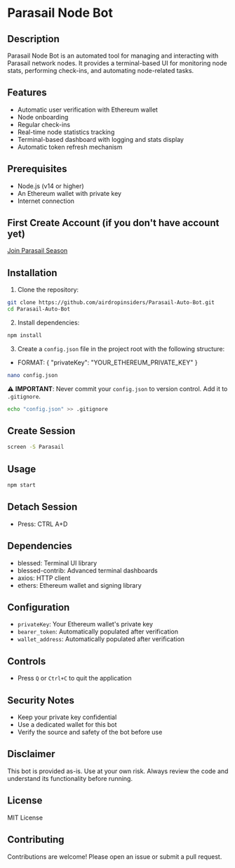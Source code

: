 # Parasail Node Bot

## Description
Parasail Node Bot is an automated tool for managing and interacting with Parasail network nodes. It provides a terminal-based UI for monitoring node stats, performing check-ins, and automating node-related tasks.

## Features
- Automatic user verification with Ethereum wallet
- Node onboarding
- Regular check-ins
- Real-time node statistics tracking
- Terminal-based dashboard with logging and stats display
- Automatic token refresh mechanism

## Prerequisites
- Node.js (v14 or higher)
- An Ethereum wallet with private key
- Internet connection

## First Create Account (if you don't have account yet) 
[Join Parasail Season](https://www.parasail.network/season?refer=MHhGQTIzM2NDMGRjY2Y0ODkyRTY4OEZmNDExODg2NjI0NDE5NjU2NUU4)

## Installation

1. Clone the repository:
```bash
git clone https://github.com/airdropinsiders/Parasail-Auto-Bot.git
cd Parasail-Auto-Bot
```

2. Install dependencies:
```bash
npm install
```

3. Create a `config.json` file in the project root with the following structure:
- FORMAT: 
{
  "privateKey": "YOUR_ETHEREUM_PRIVATE_KEY"
}

```bash
nano config.json
```

⚠️ **IMPORTANT**: Never commit your `config.json` to version control. Add it to `.gitignore`.
```bash
echo "config.json" >> .gitignore
```

## Create Session
```bash
screen -S Parasail
```

## Usage

```bash
npm start
```
## Detach Session
- Press: CTRL A+D


## Dependencies
- blessed: Terminal UI library
- blessed-contrib: Advanced terminal dashboards
- axios: HTTP client
- ethers: Ethereum wallet and signing library

## Configuration
- `privateKey`: Your Ethereum wallet's private key
- `bearer_token`: Automatically populated after verification
- `wallet_address`: Automatically populated after verification

## Controls
- Press `Q` or `Ctrl+C` to quit the application

## Security Notes
- Keep your private key confidential
- Use a dedicated wallet for this bot
- Verify the source and safety of the bot before use

## Disclaimer
This bot is provided as-is. Use at your own risk. Always review the code and understand its functionality before running.

## License
MIT License

## Contributing
Contributions are welcome! Please open an issue or submit a pull request.
